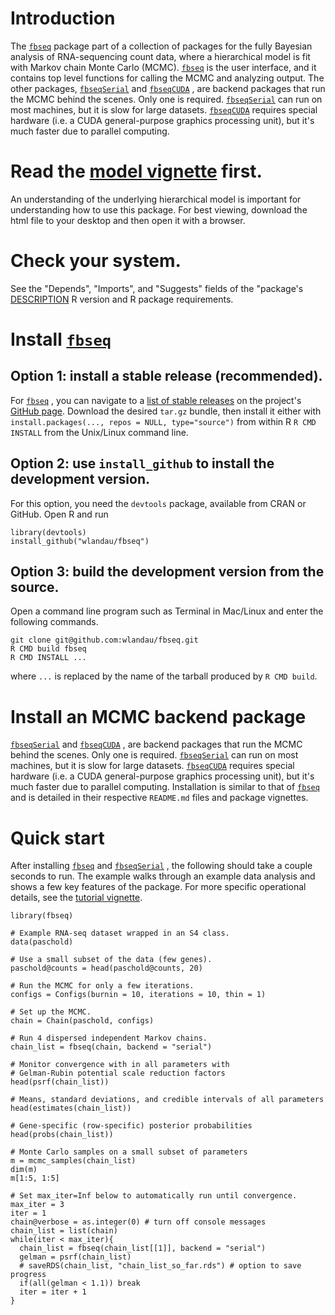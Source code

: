 # Introduction

The [`fbseq`](https://github.com/wlandau/fbseq)  package part of a collection of packages for the fully Bayesian analysis of RNA-sequencing count data, where a hierarchical model is fit with Markov chain Monte Carlo (MCMC). [`fbseq`](https://github.com/wlandau/fbseq)  is the user interface, and it contains top level functions for calling the MCMC and analyzing output. The other packages, [`fbseqSerial`](https://github.com/wlandau/fbseqSerial)  and [`fbseqCUDA`](https://github.com/wlandau/fbseqCUDA) , are backend packages that run the MCMC behind the scenes. Only one is required.  [`fbseqSerial`](https://github.com/wlandau/fbseqSerial)  can run on most machines, but it is slow for large datasets. [`fbseqCUDA`](https://github.com/wlandau/fbseqCUDA)  requires special hardware (i.e. a CUDA general-purpose graphics processing unit), but it's much faster due to parallel computing. 

# Read the [model vignette](https://github.com/wlandau/fbseq/blob/master/vignettes/model.html) first. 

An understanding of the underlying hierarchical model is important for understanding how to use this package. For best viewing, download the html file to your desktop and then open it with a browser.

# Check your system.

See the "Depends", "Imports", and "Suggests" fields of the "package's [DESCRIPTION](https://github.com/wlandau/fbseq/blob/master/DESCRIPTION) R version and R package requirements.

# Install [`fbseq`](https://github.com/wlandau/fbseq) 

## Option 1: install a stable release (recommended).

For [`fbseq`](https://github.com/wlandau/fbseq) , you can navigate to a [list of stable releases](https://github.com/wlandau/fbseq/releases) on the project's [GitHub page](https://github.com/wlandau/fbseq). Download the desired `tar.gz` bundle, then install it either with `install.packages(..., repos = NULL, type="source")` from within R  `R CMD INSTALL` from the Unix/Linux command line.

## Option 2: use `install_github` to install the development version.

For this option, you need the `devtools` package, available from CRAN or GitHub. Open R and run 

```{r, eval=F}
library(devtools)
install_github("wlandau/fbseq")
```

## Option 3: build the development version from the source.

Open a command line program such as Terminal in Mac/Linux and enter the following commands.

```
git clone git@github.com:wlandau/fbseq.git
R CMD build fbseq
R CMD INSTALL ...
```

where `...` is replaced by the name of the tarball produced by `R CMD build`. 

# Install an MCMC backend package

[`fbseqSerial`](https://github.com/wlandau/fbseqSerial)  and [`fbseqCUDA`](https://github.com/wlandau/fbseqCUDA) , are backend packages that run the MCMC behind the scenes. Only one is required.  [`fbseqSerial`](https://github.com/wlandau/fbseqSerial)  can run on most machines, but it is slow for large datasets. [`fbseqCUDA`](https://github.com/wlandau/fbseqCUDA)  requires special hardware (i.e. a CUDA general-purpose graphics processing unit), but it's much faster due to parallel computing. Installation is similar to that of [`fbseq`](https://github.com/wlandau/fbseq)  and is detailed in their respective `README.md` files and package vignettes.

# Quick start

After installing [`fbseq`](https://github.com/wlandau/fbseq)  and [`fbseqSerial`](https://github.com/wlandau/fbseqSerial) , the following should take a couple seconds to run. The example walks through an example data analysis and shows a few key features of the package. For more specific operational details, see the [tutorial vignette](https://github.com/wlandau/fbseq/blob/master/vignettes/tutorial.html).

```
library(fbseq)

# Example RNA-seq dataset wrapped in an S4 class.
data(paschold) 

# Use a small subset of the data (few genes).
paschold@counts = head(paschold@counts, 20) 

# Run the MCMC for only a few iterations.
configs = Configs(burnin = 10, iterations = 10, thin = 1) 

# Set up the MCMC.
chain = Chain(paschold, configs) 

# Run 4 dispersed independent Markov chains.
chain_list = fbseq(chain, backend = "serial")

# Monitor convergence with in all parameters with 
# Gelman-Rubin potential scale reduction factors
head(psrf(chain_list)) 

# Means, standard deviations, and credible intervals of all parameters 
head(estimates(chain_list))

# Gene-specific (row-specific) posterior probabilities
head(probs(chain_list))

# Monte Carlo samples on a small subset of parameters
m = mcmc_samples(chain_list) 
dim(m)
m[1:5, 1:5]

# Set max_iter=Inf below to automatically run until convergence.
max_iter = 3
iter = 1
chain@verbose = as.integer(0) # turn off console messages
chain_list = list(chain)
while(iter < max_iter){
  chain_list = fbseq(chain_list[[1]], backend = "serial")
  gelman = psrf(chain_list)
  # saveRDS(chain_list, "chain_list_so_far.rds") # option to save progress
  if(all(gelman < 1.1)) break
  iter = iter + 1
}
```
